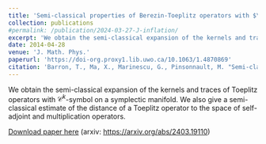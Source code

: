 ```yaml
---
title: 'Semi-classical properties of Berezin-Toeplitz operators with $\mathcal{C}^k$-symbol'
collection: publications
#permalink: /publication/2024-03-27-J-inflation/ 
excerpt: 'We obtain the semi-classical expansion of the kernels and traces of Toeplitz operators with $\mathcal{C}^k$-symbol on a symplectic manifold. We also give a semi-classical estimate of the distance of a Toeplitz operator to the space of self-adjoint and multiplication operators.'
date: 2014-04-28
venue: 'J. Math. Phys.'
paperurl: 'https://doi-org.proxy1.lib.uwo.ca/10.1063/1.4870869'
citation: 'Barron, T., Ma, X., Marinescu, G., Pinsonnault, M. "Semi-classical properties of Berezin-Toeplitz operators with $\mathcal{C}^k$-symbol." J. Math. Phys.55 (2014), no.4, 042108, 25 pp.'
---
```

We obtain the semi-classical expansion of the kernels and traces of Toeplitz operators with $\mathcal{C}^k$-symbol on a symplectic manifold. We also give a semi-classical estimate of the distance of a Toeplitz operator to the space of self-adjoint and multiplication operators.

[Download paper here](https://doi-org.proxy1.lib.uwo.ca/10.1063/1.4870869)
(arxiv: https://arxiv.org/abs/2403.19110)
